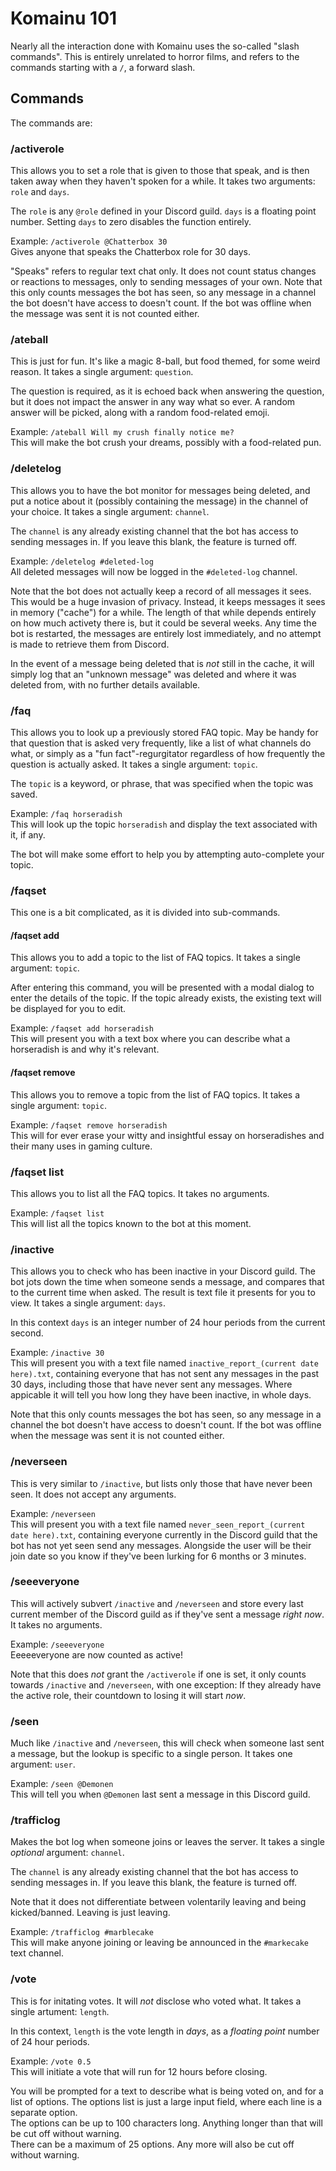 # Komainu 101

Nearly all the interaction done with Komainu uses the so-called "slash commands". This is entirely unrelated to horror films, and refers to the commands starting with a `/`, a forward slash.

## Commands

The commands are:

### /activerole

This allows you to set a role that is given to those that speak, and is then taken away when they haven't spoken for a while. It takes two arguments: `role` and `days`.

The `role` is any `@role` defined in your Discord guild. `days` is a floating point number. Setting `days` to zero disables the function entirely.

Example:  `/activerole @Chatterbox 30`  
Gives anyone that speaks the Chatterbox role for 30 days.

"Speaks" refers to regular text chat only. It does not count status changes or reactions to messages, only to sending messages of your own. Note that this only counts messages the bot has seen, so any message in a channel the bot doesn't have access to doesn't count. If the bot was offline when the message was sent it is not counted either.

### /ateball

This is just for fun. It's like a magic 8-ball, but food themed, for some weird reason. It takes a single argument: `question`.

The question is required, as it is echoed back when answering the question, but it does not impact the answer in any way what so ever. A random answer will be picked, along with a random food-related emoji.

Example: `/ateball Will my crush finally notice me?`  
This will make the bot crush your dreams, possibly with a food-related pun.

### /deletelog

This allows you to have the bot monitor for messages being deleted, and put a notice about it (possibly containing the message) in the channel of your choice. It takes a single argument:  `channel`.

The `channel` is any already existing channel that the bot has access to sending messages in. If you leave this blank, the feature is turned off.

Example:  `/deletelog #deleted-log`  
All deleted messages will now be logged in the `#deleted-log` channel.

Note that the bot does not actually keep a record of all messages it sees. This would be a huge invasion of privacy. Instead, it keeps messages it sees in memory ("cache") for a while. The length of that while depends entirely on how much activety there is, but it could be several weeks. Any time the bot is restarted, the messages are entirely lost immediately, and no attempt is made to retrieve them from Discord.

In the event of a message being deleted that is *not* still in the cache, it will simply log that an "unknown message" was deleted and where it was deleted from, with no further details available.

### /faq

This allows you to look up a previously stored FAQ topic. May be handy for that question that is asked very frequently, like a list of what channels do what, or simply as a "fun fact"-regurgitator regardless of how frequently the question is actually asked. It takes a single argument:  `topic`.

The `topic` is a keyword, or phrase, that was specified when the topic was saved.

Example: `/faq horseradish`  
This will look up the topic `horseradish` and display the text associated with it, if any.

The bot will make some effort to help you by attempting auto-complete your topic.

### /faqset

This one is a bit complicated, as it is divided into sub-commands.

#### /faqset add

This allows you to add a topic to the list of FAQ topics. It takes a single argument:  `topic`.

After entering this command, you will be presented with a modal dialog to enter the details of the topic. If the topic already exists, the existing text will be displayed for you to edit.

Example:  `/faqset add horseradish`  
This will present you with a text box where you can describe what a horseradish is and why it's relevant.

#### /faqset remove

This allows you to remove a topic from the list of FAQ topics. It takes a single argument: `topic`.

Example: `/faqset remove horseradish`  
This will for ever erase your witty and insightful essay on horseradishes and their many uses in gaming culture.

### /faqset list

This allows you to list all the FAQ topics. It takes no arguments.

Example: `/faqset list`  
This will list all the topics known to the bot at this moment.

### /inactive

This allows you to check who has been inactive in your Discord guild. The bot jots down the time when someone sends a message, and compares that to the current time when asked. The result is text file it presents for you to view. It takes a single argument: `days`.

In this context `days` is an integer number of 24 hour periods from the current second.

Example: `/inactive 30`  
This will present you with a text file named `inactive_report_(current date here).txt`, containing everyone that has not sent any messages in the past 30 days, including those that have never sent any messages. Where appicable it will tell you how long they have been inactive, in whole days.

Note that this only counts messages the bot has seen, so any message in a channel the bot doesn't have access to doesn't count. If the bot was offline when the message was sent it is not counted either.

### /neverseen

This is very similar to `/inactive`, but lists only those that have never been seen. It does not accept any arguments.

Example:  `/neverseen`  
This will present you with a text file named `never_seen_report_(current date here).txt`, containing everyone currently in the Discord guild that the bot has not yet seen send any messages. Alongside the user will be their join date so you know if they've been lurking for 6 months or 3 minutes.

### /seeeveryone

This will actively subvert `/inactive` and `/neverseen` and store every last current member of the Discord guild as if they've sent a message *right now*. It takes no arguments.

Example:  `/seeeveryone`  
Eeeeeveryone are now counted as active!

Note that this does *not* grant the `/activerole` if one is set, it only counts towards `/inactive` and `/neverseen`, with one exception:  If they already have the active role, their countdown to losing it will start *now*.

### /seen

Much like `/inactive` and `/neverseen`, this will check when someone last sent a message, but the lookup is specific to a single person. It takes one argument: `user`.

Example: `/seen @Demonen`  
This will tell you when `@Demonen` last sent a message in this Discord guild.

### /trafficlog

Makes the bot log when someone joins or leaves the server. It takes a single *optional* argument:  `channel`.  

The `channel` is any already existing channel that the bot has access to sending messages in. If you leave this blank, the feature is turned off.

Note that it does not differentiate between volentarily leaving and being kicked/banned. Leaving is just leaving.

Example: `/trafficlog #marblecake`  
This will make anyone joining or leaving be announced in the `#markecake` text channel.

### /vote

This is for initating votes. It will *not* disclose who voted what. It takes a single artument:  `length`.

In this context, `length` is the vote length in *days*, as a *floating point* number of 24 hour periods.

Example: `/vote 0.5`  
This will initiate a vote that will run for 12 hours before closing.

You will be prompted for a text to describe what is being voted on, and for a list of options. The options list is just a large input field, where each line is a separate option.  
The options can be up to 100 characters long. Anything longer than that will be cut off without warning.  
There can be a maximum of 25 options. Any more will also be cut off without warning.
